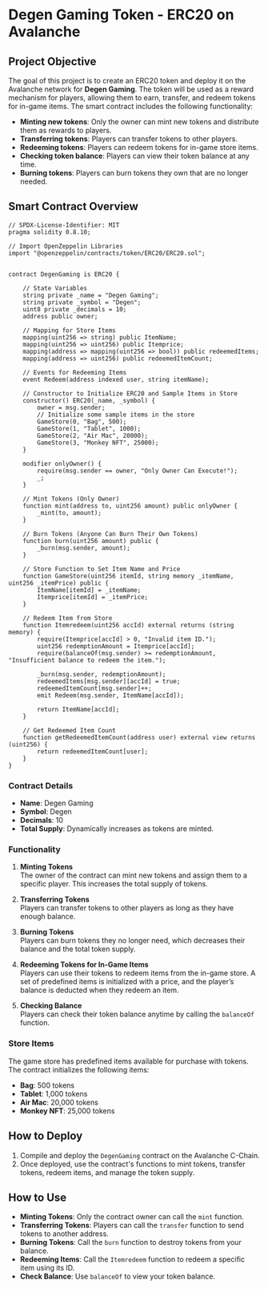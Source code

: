 # Degen Gaming Token - ERC20 on Avalanche 

## Project Objective
The goal of this project is to create an ERC20 token and deploy it on the Avalanche network for **Degen Gaming**. The token will be used as a reward mechanism for players, allowing them to earn, transfer, and redeem tokens for in-game items. The smart contract includes the following functionality:

- **Minting new tokens**: Only the owner can mint new tokens and distribute them as rewards to players.
- **Transferring tokens**: Players can transfer tokens to other players.
- **Redeeming tokens**: Players can redeem tokens for in-game store items.
- **Checking token balance**: Players can view their token balance at any time.
- **Burning tokens**: Players can burn tokens they own that are no longer needed.

## Smart Contract Overview

```solidity
// SPDX-License-Identifier: MIT
pragma solidity 0.8.10;

// Import OpenZeppelin Libraries
import "@openzeppelin/contracts/token/ERC20/ERC20.sol";


contract DegenGaming is ERC20 {

    // State Variables
    string private _name = "Degen Gaming";
    string private _symbol = "Degen";
    uint8 private _decimals = 10;
    address public owner;

    // Mapping for Store Items
    mapping(uint256 => string) public ItemName;
    mapping(uint256 => uint256) public Itemprice;
    mapping(address => mapping(uint256 => bool)) public redeemedItems;
    mapping(address => uint256) public redeemedItemCount;

    // Events for Redeeming Items
    event Redeem(address indexed user, string itemName);

    // Constructor to Initialize ERC20 and Sample Items in Store
    constructor() ERC20(_name, _symbol) {
        owner = msg.sender;
        // Initialize some sample items in the store
        GameStore(0, "Bag", 500);
        GameStore(1, "Tablet", 1000);
        GameStore(2, "Air Mac", 20000);
        GameStore(3, "Monkey NFT", 25000);
    }

    modifier onlyOwner() {
        require(msg.sender == owner, "Only Owner Can Execute!");
        _;
    }

    // Mint Tokens (Only Owner)
    function mint(address to, uint256 amount) public onlyOwner {
        _mint(to, amount);
    }

    // Burn Tokens (Anyone Can Burn Their Own Tokens)
    function burn(uint256 amount) public {
        _burn(msg.sender, amount);
    }

    // Store Function to Set Item Name and Price
    function GameStore(uint256 itemId, string memory _itemName, uint256 _itemPrice) public {
        ItemName[itemId] = _itemName;
        Itemprice[itemId] = _itemPrice;
    }

    // Redeem Item from Store
    function Itemredeem(uint256 accId) external returns (string memory) {
        require(Itemprice[accId] > 0, "Invalid item ID.");
        uint256 redemptionAmount = Itemprice[accId];
        require(balanceOf(msg.sender) >= redemptionAmount, "Insufficient balance to redeem the item.");

        _burn(msg.sender, redemptionAmount);
        redeemedItems[msg.sender][accId] = true;
        redeemedItemCount[msg.sender]++;
        emit Redeem(msg.sender, ItemName[accId]);

        return ItemName[accId];
    }

    // Get Redeemed Item Count
    function getRedeemedItemCount(address user) external view returns (uint256) {
        return redeemedItemCount[user];
    }
}
```

### Contract Details
- **Name**: Degen Gaming
- **Symbol**: Degen
- **Decimals**: 10
- **Total Supply**: Dynamically increases as tokens are minted.
  
### Functionality

1. **Minting Tokens**  
   The owner of the contract can mint new tokens and assign them to a specific player. This increases the total supply of tokens.

2. **Transferring Tokens**  
   Players can transfer tokens to other players as long as they have enough balance.

3. **Burning Tokens**  
   Players can burn tokens they no longer need, which decreases their balance and the total token supply.

4. **Redeeming Tokens for In-Game Items**  
   Players can use their tokens to redeem items from the in-game store. A set of predefined items is initialized with a price, and the player’s balance is deducted when they redeem an item.

5. **Checking Balance**  
   Players can check their token balance anytime by calling the `balanceOf` function.

### Store Items
The game store has predefined items available for purchase with tokens. The contract initializes the following items:
- **Bag**: 500 tokens
- **Tablet**: 1,000 tokens
- **Air Mac**: 20,000 tokens
- **Monkey NFT**: 25,000 tokens

## How to Deploy
1. Compile and deploy the `DegenGaming` contract on the Avalanche C-Chain.
2. Once deployed, use the contract's functions to mint tokens, transfer tokens, redeem items, and manage the token supply.

## How to Use
- **Minting Tokens**: Only the contract owner can call the `mint` function.
- **Transferring Tokens**: Players can call the `transfer` function to send tokens to another address.
- **Burning Tokens**: Call the `burn` function to destroy tokens from your balance.
- **Redeeming Items**: Call the `Itemredeem` function to redeem a specific item using its ID.
- **Check Balance**: Use `balanceOf` to view your token balance.
